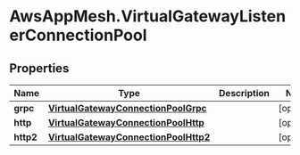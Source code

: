 # AwsAppMesh.VirtualGatewayListenerConnectionPool

## Properties

Name | Type | Description | Notes
------------ | ------------- | ------------- | -------------
**grpc** | [**VirtualGatewayConnectionPoolGrpc**](VirtualGatewayConnectionPoolGrpc.md) |  | [optional] 
**http** | [**VirtualGatewayConnectionPoolHttp**](VirtualGatewayConnectionPoolHttp.md) |  | [optional] 
**http2** | [**VirtualGatewayConnectionPoolHttp2**](VirtualGatewayConnectionPoolHttp2.md) |  | [optional] 


